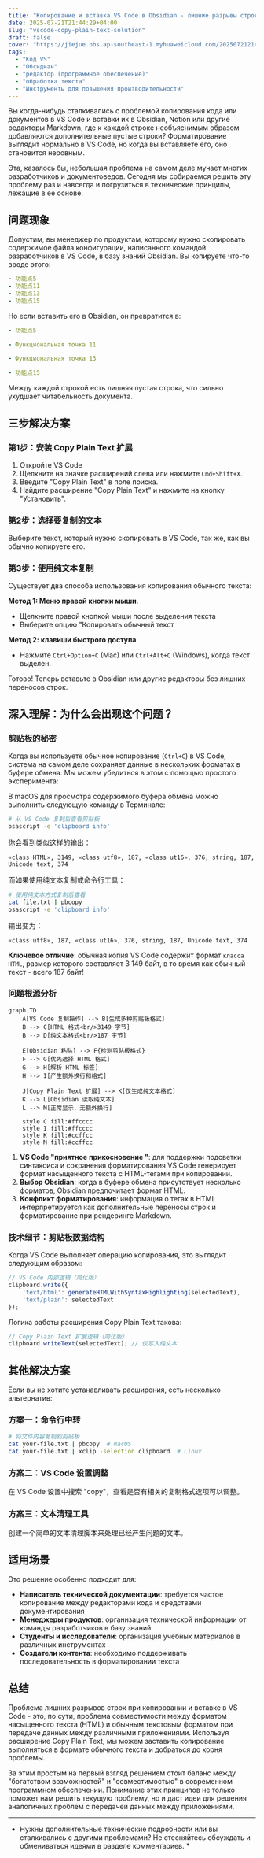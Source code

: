 ```yaml
---
title: "Копирование и вставка VS Code в Obsidian - лишние разрывы строк? Один трюк, чтобы исправить это"
date: 2025-07-21T21:44:29+04:00
slug: "vscode-copy-plain-text-solution"
draft: false
cover: "https://jiejue.obs.ap-southeast-1.myhuaweicloud.com/20250721214638215.webp"
tags:
  - "Код VS"
  - "Обсидиан"
  - "редактор (программное обеспечение)"
  - "обработка текста"
  - "Инструменты для повышения производительности"
---
```


Вы когда-нибудь сталкивались с проблемой копирования кода или документов в VS Code и вставки их в Obsidian, Notion или другие редакторы Markdown, где к каждой строке необъяснимым образом добавляются дополнительные пустые строки? Форматирование выглядит нормально в VS Code, но когда вы вставляете его, оно становится неровным.

Эта, казалось бы, небольшая проблема на самом деле мучает многих разработчиков и документоведов. Сегодня мы собираемся решить эту проблему раз и навсегда и погрузиться в технические принципы, лежащие в ее основе.

<!--more-->

## 问题现象

Допустим, вы менеджер по продуктам, которому нужно скопировать содержимое файла конфигурации, написанного командой разработчиков в VS Code, в базу знаний Obsidian. Вы копируете что-то вроде этого:

```yaml
- 功能点5
- 功能点11  
- 功能点13
- 功能点15
```

Но если вставить его в Obsidian, он превратится в:

```yaml
- 功能点5

- Функциональная точка 11

- Функциональная точка 13

- 功能点15
```

Между каждой строкой есть лишняя пустая строка, что сильно ухудшает читабельность документа.

## 三步解决方案

### 第1步：安装 Copy Plain Text 扩展

1. Откройте VS Code
2. Щелкните на значке расширений слева или нажмите `Cmd+Shift+X`.
3. Введите "Copy Plain Text" в поле поиска.
4. Найдите расширение "Copy Plain Text" и нажмите на кнопку "Установить".

### 第2步：选择要复制的文本

Выберите текст, который нужно скопировать в VS Code, так же, как вы обычно копируете его.

### 第3步：使用纯文本复制

Существует два способа использования копирования обычного текста:

**Метод 1: Меню правой кнопки мыши**.
- Щелкните правой кнопкой мыши после выделения текста
- Выберите опцию "Копировать обычный текст

**Метод 2: клавиши быстрого доступа**
- Нажмите `Ctrl+Option+C` (Mac) или `Ctrl+Alt+C` (Windows), когда текст выделен.

Готово! Теперь вставьте в Obsidian или другие редакторы без лишних переносов строк.

## 深入理解：为什么会出现这个问题？

### 剪贴板的秘密

Когда вы используете обычное копирование (`Ctrl+C`) в VS Code, система на самом деле сохраняет данные в нескольких форматах в буфере обмена. Мы можем убедиться в этом с помощью простого эксперимента:

В macOS для просмотра содержимого буфера обмена можно выполнить следующую команду в Терминале:

```bash
# 从 VS Code 复制后查看剪贴板
osascript -e 'clipboard info'
```

你会看到类似这样的输出：
```
«class HTML», 3149, «class utf8», 187, «class ut16», 376, string, 187, Unicode text, 374
```

而如果使用纯文本复制或命令行工具：
```bash
# 使用纯文本方式复制后查看
cat file.txt | pbcopy
osascript -e 'clipboard info'
```

输出变为：
```
«class utf8», 187, «class ut16», 376, string, 187, Unicode text, 374
```

**Ключевое отличие**: обычная копия VS Code содержит формат ``класса HTML``, размер которого составляет 3 149 байт, в то время как обычный текст - всего 187 байт!

### 问题根源分析

```mermaid
graph TD
    A[VS Code 复制操作] --> B[生成多种剪贴板格式]
    B --> C[HTML 格式<br/>3149 字节]
    B --> D[纯文本格式<br/>187 字节]
    
    E[Obsidian 粘贴] --> F{检测剪贴板格式}
    F --> G[优先选择 HTML 格式]
    G --> H[解析 HTML 标签]
    H --> I[产生额外换行和格式]
    
    J[Copy Plain Text 扩展] --> K[仅生成纯文本格式]
    K --> L[Obsidian 读取纯文本]
    L --> M[正常显示，无额外换行]
    
    style C fill:#ffcccc
    style I fill:#ffcccc
    style K fill:#ccffcc
    style M fill:#ccffcc
```

1. **VS Code "приятное прикосновение "**: для поддержки подсветки синтаксиса и сохранения форматирования VS Code генерирует формат насыщенного текста с HTML-тегами при копировании.
2. **Выбор Obsidian**: когда в буфере обмена присутствует несколько форматов, Obsidian предпочитает формат HTML.
3. **Конфликт форматирования**: информация о тегах в HTML интерпретируется как дополнительные переносы строк и форматирование при рендеринге Markdown.

### 技术细节：剪贴板数据结构

Когда VS Code выполняет операцию копирования, это выглядит следующим образом:

```javascript
// VS Code 内部逻辑（简化版）
clipboard.write({
    'text/html': generateHTMLWithSyntaxHighlighting(selectedText),
    'text/plain': selectedText
});
```

Логика работы расширения Copy Plain Text такова:

```javascript
// Copy Plain Text 扩展逻辑（简化版）
clipboard.writeText(selectedText); // 仅写入纯文本
```

## 其他解决方案

Если вы не хотите устанавливать расширения, есть несколько альтернатив:

### 方案一：命令行中转
```bash
# 将文件内容复制到剪贴板
cat your-file.txt | pbcopy  # macOS
cat your-file.txt | xclip -selection clipboard  # Linux
```

### 方案二：VS Code 设置调整
在 VS Code 设置中搜索 "copy"，查看是否有相关的复制格式选项可以调整。

### 方案三：文本清理工具
创建一个简单的文本清理脚本来处理已经产生问题的文本。

## 适用场景

Это решение особенно подходит для:

- **Написатель технической документации**: требуется частое копирование между редакторами кода и средствами документирования
- **Менеджеры продуктов**: организация технической информации от команды разработчиков в базу знаний
- **Студенты и исследователи**: организация учебных материалов в различных инструментах
- **Создатели контента**: необходимо поддерживать последовательность в форматировании текста

## 总结

Проблема лишних разрывов строк при копировании и вставке в VS Code - это, по сути, проблема совместимости между форматом насыщенного текста (HTML) и обычным текстовым форматом при передаче данных между различными приложениями. Используя расширение Copy Plain Text, мы можем заставить копирование выполняться в формате обычного текста и добраться до корня проблемы.

За этим простым на первый взгляд решением стоит баланс между "богатством возможностей" и "совместимостью" в современном программном обеспечении. Понимание этих принципов не только поможет нам решить текущую проблему, но и даст идеи для решения аналогичных проблем с передачей данных между приложениями.

---

* Нужны дополнительные технические подробности или вы сталкивались с другими проблемами? Не стесняйтесь обсуждать и обмениваться идеями в разделе комментариев. *